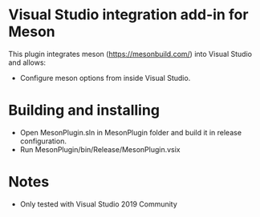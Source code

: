 # Visual Studio integration add-in for Meson

This plugin integrates meson (https://mesonbuild.com/) into Visual Studio and allows:

* Configure meson options from inside Visual Studio.

# Building and installing

* Open MesonPlugin.sln in MesonPlugin folder and build it in release configuration.
* Run MesonPlugin/bin/Release/MesonPlugin.vsix

# Notes

* Only tested with Visual Studio 2019 Community

